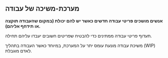 ## מערכת-משיכה של עבודה

**אנשים מושכים פריטי עבודה חדשים כאשר יש להם יכולת (במקום שהעבודה תוקצה או תידחף אליהם).**

תעדוף פריטי עבודה ממתינים כדי להבטיח שפריטים חשובים יעבדו עליהם תחילה.

משיכת עבודה מונעת עומס יתר על המערכת, במיוחד כאשר העבודה בתהליך (WIP) לאדם מוגבלת.